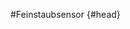 #Feinstaubsensor {#head}
<div class="description"></div>

<div class="line">
    <br>
    <br>
    <br>
</div>
